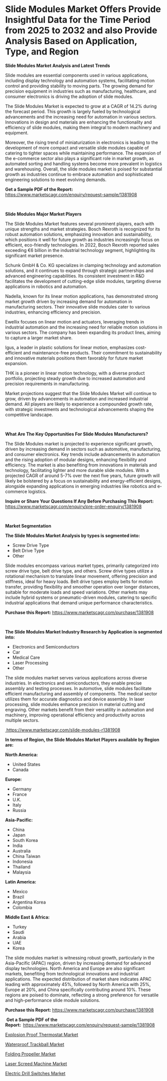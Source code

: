 <p><h1>Slide Modules Market Offers Provide Insightful Data for the Time Period from 2025 to 2032 and also Provide Analysis Based on Application, Type, and Region</h1></p><p><strong>Slide Modules Market Analysis and Latest Trends</strong></p>
<p><p>Slide modules are essential components used in various applications, including display technology and automation systems, facilitating motion control and providing stability to moving parts. The growing demand for precision equipment in industries such as manufacturing, healthcare, and consumer electronics is driving the adoption of slide modules. </p><p>The Slide Modules Market is expected to grow at a CAGR of 14.2% during the forecast period. This growth is largely fueled by technological advancements and the increasing need for automation in various sectors. Innovations in design and materials are enhancing the functionality and efficiency of slide modules, making them integral to modern machinery and equipment. </p><p>Moreover, the rising trend of miniaturization in electronics is leading to the development of more compact and versatile slide modules capable of catering to tighter spaces while maintaining performance. The expansion of the e-commerce sector also plays a significant role in market growth, as automated sorting and handling systems become more prevalent in logistics and warehousing. Overall, the slide modules market is poised for substantial growth as industries continue to embrace automation and sophisticated engineering solutions to meet evolving demands.</p></p>
<p><strong>Get a Sample PDF of the Report:&nbsp;</strong> <a href="https://www.marketscagr.com/enquiry/request-sample/1381908?utm_campaign=2194&utm_medium=2&utm_source=Github&utm_content=ia&utm_term=11042025&utm_id=slide-modules">https://www.marketscagr.com/enquiry/request-sample/1381908</a></p>
<p>&nbsp;</p>
<p><strong>Slide Modules Major Market Players</strong></p>
<p><p>The Slide Modules Market features several prominent players, each with unique strengths and market strategies. Bosch Rexroth is recognized for its robust automation solutions, emphasizing innovation and sustainability, which positions it well for future growth as industries increasingly focus on efficient, eco-friendly technologies. In 2022, Bosch Rexroth reported sales exceeding €6 billion in the industrial technology segment, highlighting its significant market presence.</p><p>Schunk GmbH & Co. KG specializes in clamping technology and automation solutions, and it continues to expand through strategic partnerships and advanced engineering capabilities. Its consistent investment in R&D facilitates the development of cutting-edge slide modules, targeting diverse applications in robotics and automation. </p><p>Nadella, known for its linear motion applications, has demonstrated strong market growth driven by increasing demand for automation in manufacturing sectors. Their innovative slide modules cater to various industries, enhancing efficiency and precision.</p><p>Ewellix focuses on linear motion and actuators, leveraging trends in industrial automation and the increasing need for reliable motion solutions in various sectors. The company has been expanding its product lines, aiming to capture a larger market share.</p><p>Igus, a leader in plastic solutions for linear motion, emphasizes cost-efficient and maintenance-free products. Their commitment to sustainability and innovative materials positions them favorably for future market expansion.</p><p>THK is a pioneer in linear motion technology, with a diverse product portfolio, projecting steady growth due to increased automation and precision requirements in manufacturing.</p><p>Market projections suggest that the Slide Modules Market will continue to grow, driven by advancements in automation and increased industrial demand. All players are likely to experience a compounded growth rate, with strategic investments and technological advancements shaping the competitive landscape.</p></p>
<p>&nbsp;</p>
<p><strong>What Are The Key Opportunities For Slide Modules Manufacturers?</strong></p>
<p><p>The Slide Modules market is projected to experience significant growth, driven by increasing demand in sectors such as automotive, manufacturing, and consumer electronics. Key trends include advancements in automation and the rising adoption of modular designs, enhancing flexibility and efficiency. The market is also benefiting from innovations in materials and technology, facilitating lighter and more durable slide modules. With a projected CAGR of around 5-7% over the next five years, future growth will likely be bolstered by a focus on sustainability and energy-efficient designs, alongside expanding applications in emerging industries like robotics and e-commerce logistics.</p></p>
<p><strong>Inquire or Share Your Questions If Any Before Purchasing This Report:</strong> <a href="https://www.marketscagr.com/enquiry/pre-order-enquiry/1381908?utm_campaign=2194&utm_medium=2&utm_source=Github&utm_content=ia&utm_term=11042025&utm_id=slide-modules">https://www.marketscagr.com/enquiry/pre-order-enquiry/1381908</a></p>
<p>&nbsp;</p>
<p><strong>Market Segmentation</strong></p>
<p><strong>The Slide Modules Market Analysis by types is segmented into:</strong></p>
<p><ul><li>Screw Drive Type</li><li>Belt Drive Type</li><li>Other</li></ul></p>
<p><p>Slide modules encompass various market types, primarily categorized into screw drive type, belt drive type, and others. Screw drive types utilize a rotational mechanism to translate linear movement, offering precision and stiffness, ideal for heavy loads. Belt drive types employ belts for motion transfer, providing flexibility and smoother operation over longer distances, suitable for moderate loads and speed variations. Other markets may include hybrid systems or pneumatic-driven modules, catering to specific industrial applications that demand unique performance characteristics.</p></p>
<p><strong>Purchase this Report:&nbsp;</strong><a href="https://www.marketscagr.com/purchase/1381908?utm_campaign=2194&utm_medium=2&utm_source=Github&utm_content=ia&utm_term=11042025&utm_id=slide-modules">https://www.marketscagr.com/purchase/1381908</a></p>
<p>&nbsp;</p>
<p><strong>The Slide Modules Market Industry Research by Application is segmented into:</strong></p>
<p><ul><li>Electronics and Semiconductors</li><li>Car</li><li>Medical Care</li><li>Laser Processing</li><li>Other</li></ul></p>
<p><p>The slide modules market serves various applications across diverse industries. In electronics and semiconductors, they enable precise assembly and testing processes. In automotive, slide modules facilitate efficient manufacturing and assembly of components. The medical sector utilizes them for accurate diagnostics and device assembly. In laser processing, slide modules enhance precision in material cutting and engraving. Other markets benefit from their versatility in automation and machinery, improving operational efficiency and productivity across multiple sectors.</p></p>
<p><a href="https://www.marketscagr.com/slide-modules-r1381908?utm_campaign=2194&utm_medium=2&utm_source=Github&utm_content=ia&utm_term=11042025&utm_id=slide-modules">&nbsp;https://www.marketscagr.com/slide-modules-r1381908</a></p>
<p><strong>In terms of Region, the Slide Modules Market Players available by Region are:</strong></p>
<p>
    <p> <strong> North America: </strong>
        <ul>
            <li>United States</li>
            <li>Canada</li>
        </ul>
        </p> 
    <p> <strong> Europe: </strong>
        <ul>
            <li>Germany</li>
            <li>France</li>
            <li>U.K.</li>
            <li>Italy</li>
            <li>Russia</li>
        </ul>
        </p> 
    <p> <strong> Asia-Pacific: </strong>
        <ul>
            <li>China</li>
            <li>Japan</li>
            <li>South Korea</li>
            <li>India</li>
            <li>Australia</li>
            <li>China Taiwan</li>
            <li>Indonesia</li>
            <li>Thailand</li>
            <li>Malaysia</li>
        </ul>
        </p> 
    <p> <strong> Latin America: </strong>
        <ul>
            <li>Mexico</li>
            <li>Brazil</li>
            <li>Argentina Korea</li>
            <li>Colombia</li>
        </ul>
        </p> 
    <p> <strong> Middle East & Africa: </strong>
        <ul>
            <li>Turkey</li>
            <li>Saudi</li>
            <li>Arabia</li>
            <li>UAE</li>
            <li>Korea</li>
        </ul>
    </p>
    </p>
<p><p>The slide modules market is witnessing robust growth, particularly in the Asia-Pacific (APAC) region, driven by increasing demand for advanced display technologies. North America and Europe are also significant markets, benefiting from technological innovations and industrial applications. The expected distribution of market share indicates APAC leading with approximately 45%, followed by North America with 25%, Europe at 20%, and China specifically contributing around 10%. These regions are poised to dominate, reflecting a strong preference for versatile and high-performance slide module solutions.</p></p>
<p><strong>Purchase this Report: </strong><a href="https://www.marketscagr.com/purchase/1381908?utm_campaign=2194&utm_medium=2&utm_source=Github&utm_content=ia&utm_term=11042025&utm_id=slide-modules">https://www.marketscagr.com/purchase/1381908</a></p>
<p>&nbsp;<strong>Get a Sample PDF of the Report:&nbsp;&nbsp;</strong><a href="https://www.marketscagr.com/enquiry/request-sample/1381908?utm_campaign=2194&utm_medium=2&utm_source=Github&utm_content=ia&utm_term=11042025&utm_id=slide-modules">https://www.marketscagr.com/enquiry/request-sample/1381908</a></p>
<p><strong></strong></p>
<p><p><a href="https://github.com/bhatttutty2p/Market-Research-Report-List-1/blob/main/explosion-proof-thermostat-market.md?utm_campaign=2194&utm_medium=2&utm_source=Github&utm_content=ia&utm_term=11042025&utm_id=slide-modules">Explosion Proof Thermostat Market</a></p><p><a href="https://github.com/colloerrinbp/Market-Research-Report-List-1/blob/main/waterproof-trackball-market.md?utm_campaign=2194&utm_medium=2&utm_source=Github&utm_content=ia&utm_term=11042025&utm_id=slide-modules">Waterproof Trackball Market</a></p><p><a href="https://github.com/leptouwrites/Market-Research-Report-List-1/blob/main/folding-propeller-market.md?utm_campaign=2194&utm_medium=2&utm_source=Github&utm_content=ia&utm_term=11042025&utm_id=slide-modules">Folding Propeller Market</a></p><p><a href="https://github.com/ekerswenzlb0/Market-Research-Report-List-1/blob/main/laser-screed-machine-market.md?utm_campaign=2194&utm_medium=2&utm_source=Github&utm_content=ia&utm_term=11042025&utm_id=slide-modules">Laser Screed Machine Market</a></p><p><a href="https://github.com/CliffMedina6/Market-Research-Report-List-7/blob/main/electric-drill-switches-market.md?utm_campaign=2194&utm_medium=2&utm_source=Github&utm_content=ia&utm_term=11042025&utm_id=slide-modules">Electric Drill Switches Market</a></p></p>
